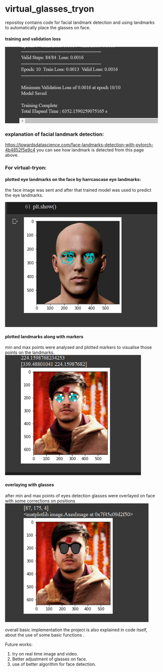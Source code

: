 # virtual_glasses_tryon

repositoy contains code for facial landmark detection and using landmarks to automatically place the glasses on face. 

#### training and validation loss
![train_and_valid_loss](https://github.com/Sameep-Dhakal/virtual_glasses_tryon/blob/master/screenshots/train_screenshot.png?raw=true)

### explanation of facial landmark detection:
https://towardsdatascience.com/face-landmarks-detection-with-pytorch-4b4852f5e9c4
you can see how landmark is detected from this page above.



### For virtual-tryon:
#### plotted eye landmarks on the face by harrcascase eye landmarks:
the face image was sent and after that trained model was used to predict the eye landmarks.

![landmarks](https://github.com/Sameep-Dhakal/virtual_glasses_tryon/blob/master/screenshots/eyes_landmark.png?raw=true)

#### plotted landmarks along with markers
min and max points were analysed and plotted markers to visualise those points on the landmarks.
![landmarks_with_markers](https://github.com/Sameep-Dhakal/virtual_glasses_tryon/blob/master/screenshots/eye_landmark_with_marker.png)

#### overlaying with glasses
after min and max points of eyes detection glasses were overlayed on face with some corrections on positions
![glasses_overlay](https://github.com/Sameep-Dhakal/virtual_glasses_tryon/blob/master/screenshots/eye_with_glasses.png?raw=true)


overall basic implementation the project is also explained in code itself, about the use of some basic functions .

Future works:
1. try on real time image and video.
2. Better adjustment of glasses on face.
3. use of better algorithm for face detection.






 
